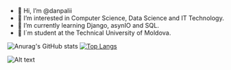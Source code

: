 - 👋 Hi, I’m @danpalii
- 👀 I’m interested in Computer Science, Data Science and IT Technology.
- 🌱 I’m currently learning Django, asynIO and SQL.
- 🏫 I`m student at the Technical University of Moldova.



![Anurag's GitHub stats](https://github-readme-stats.vercel.app/api?username=danpalii&show_icons=true&theme=radical)
[![Top Langs](https://github-readme-stats.vercel.app/api/top-langs/?username=danpalii&layout=compact&show_icons=true&theme=radical)](https://github.com/anuraghazra/github-readme-stats)


![Alt text](https://spotify-recently-played-readme.vercel.app/api?user=hf11fp3vvr9vlhjqjjfijw1up&unique={true|1|on|yes}&count={3})
